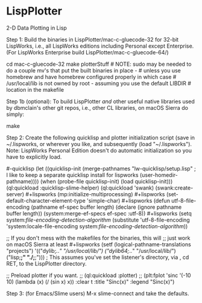 LispPlotter
===========

2-D Data Plotting in Lisp

Step 1: Build the binaries in LispPlotter/mac-c-gluecode-32 for 32-bit LispWorks, i.e., all LispWorks editions including Personal except Enterprise. (For LispWorks Enterprise build LispPlotter/mac-c-gluecode-64/)

cd mac-c-gluecode-32
make plotterStuff                       # NOTE: sudo may be needed to do a couple mv's that put the built binaries in place -
                                        # unless you use homebrew and have homebrew configured properly in which case
                                        # /usr/local/lib is not owned by root - assuming you use the default LIBDIR
                                        # location in the makefile

Step 1b (optional): To build LispPlotter _and_ other useful native libraries used by dbmclain's
other git repos, i.e., other CL libraries, on macOS Sierra do simply:

make

Step 2: Create the following quicklisp and plotter initialization
script (save in ~/.lispworks, or wherever you like, and subsequently (load
"~/.lispworks"). Note: LispWorks Personal Edition doesn't do automatic
initialization so you have to explicitly load.

#-quicklisp
(let ((quicklisp-init (merge-pathnames "lw-quicklisp/setup.lisp" ; I like to keep a separate quicklisp install for lispworks
                                       (user-homedir-pathname))))
  (when (probe-file quicklisp-init)
    (load quicklisp-init)))
(ql:quickload :quicklisp-slime-helper)
(ql:quickload 'swank)
(swank:create-server)
#+lispworks (mp:initialize-multiprocessing)
#+lispworks (set-default-character-element-type 'simple-char)
#+lispworks (defun utf-8-file-encoding (pathname ef-spec buffer length)
              (declare (ignore pathname buffer length))
              (system:merge-ef-specs ef-spec :utf-8))
#+lispworks
(setq system:*file-encoding-detection-algorithm*
      (substitute 'utf-8-file-encoding
                  'system:locale-file-encoding
                  system:*file-encoding-detection-algorithm*))

;; If you don't mess with the makefiles for the binaries, this will
;; just work on macOS Sierra at least
#+lispworks
(setf (logical-pathname-translations "projects")
      '(("dylib;*.*.*" "/usr/local/lib/")
        ("dylib64;*.*.*" "/usr/local/lib/")
        ("lisp;**;" "./;**;"))) ; This assumes you've set the listener's directory, via , cd RET, to the LispPlotter directory.

;; Preload plotter if you want.
;; (ql:quickload :plotter)
;; (plt:fplot 'sinc '(-10 10) (lambda (x) (/ (sin x) x)) :clear t :title "Sinc(x)" :legend "Sinc(x)")

Step 3: (for Emacs/Slime users) M-x slime-connect and take the defaults.

